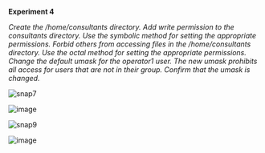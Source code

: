 **Experiment 4**

*Create the /home/consultants directory. Add write permission to the consultants directory. Use the symbolic method for setting the appropriate permissions. Forbid others from accessing files
in the /home/consultants directory. Use the octal method for setting the appropriate permissions. Change the default umask for the operator1 user. The new umask prohibits all access for users
that are not in their group. Confirm that the umask is changed.*

![snap7](https://github.com/user-attachments/assets/b5b66ad4-c858-4541-ac7d-7da5b63c3510)

![image](https://github.com/user-attachments/assets/88eaa662-4e72-4c0d-8e3b-aeb46cd4121b)

![snap9](https://github.com/user-attachments/assets/a4749e41-86d2-4e26-a50f-46247d682e36)

![image](https://github.com/user-attachments/assets/9facaef0-f4b7-4a80-b2b5-342ea5b11ece)

